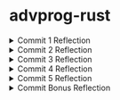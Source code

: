# advprog-rust

<html lang="en">
<details>
<summary>Commit 1 Reflection</summary>

1. You may need to check the Rust documentation to understand what is inside the handle_connection method. Write as reflection notes in the Readme.md. Write it nicely.

What is inside the handle_connection method?
I'll start from the function signature:

```rust
fn handle_connection(mut stream: TcpStream) {
```
handle_connection takes a variable `stream` with the type `TcpStream` as an argument, which is a connection to a client. The `mut` keyword means that handle_connection can modify `stream`.

```rust
let buf_reader = BufReader::new(&mut stream);
```
Binding the `BufReader::new(&mut stream)` value to the `buf_reader` variable. `BufReader::new(&mut stream)` creates a buffered reader around `stream`.
`BufReader` is used to help improve efficiency by reading data in chunks instead of reading byte by byte. `&mut stream` is referenced to ensure that `BufReader` can still read from `TcpStream`.

```rust
let http_request: Vec<_> = buf_reader
    .lines()
    .map(|result| result.unwrap())
    .take_while(|line| !line.is_empty())
    .collect();
```
`.lines()` returns an iterator over lines from the stream. 
`.map(|result| result.unwrap())`is used because each line read is wrapped in a `Result<String, Error>`, so `.unwrap()` is used to extract the `String`, assuming it is valid.
`.take_while(|line| !line.is_empty())` keeps reading lines until an empty line (`""`) is encountered. In an HTTP request, an empty line separates the headers from the body.
`.collect()` collects the processed lines into a `Vec<String>`.

In summary, it reads the HTTP request line by line, storing the request method, URL, and headers in a `Vec<String>` in the `http_request` variable. It stops reading when it encounters an empty line, which marks the end of the request headers.

Then, the last line:
```rust
println!("Request: {:#?}", http_request);
```
`println!` prints the collected HTTP request lines in an organized format (`{:#?}`). This helps in debugging by showing the full request received from the client.
</details>

<details>
<summary>Commit 2 Reflection</summary>
<img src="commit2.png" alt="html page message"> 

2. You may need to read more regarding some of text that your program should write to the browser such “Content-Length” and others, check the chapter 20 or other resources on that. Write your own reflection of what you have learned about the new code the handle_connection.

The new code no longer just reads the request and prints it—now it also sends an HTTP response. The function now reads an HTML file (`hello.html`) and sends its contents back as the response body.

The code for reading the request is the same as before:
```rust
fn handle_connection(mut stream: TcpStream) {
    let buf_reader = BufReader::new(&mut stream);
    let http_request: Vec<_> = buf_reader
        .lines()
        .map(|result| result.unwrap())
        .take_while(|line| !line.is_empty())
        .collect();
```

```rust
let status_line = "HTTP/1.1 200 OK";
```
Defines the HTTP status line, which tells the client that the request was successful (`200 OK`).

```rust
let contents = fs::read_to_string("hello.html").unwrap();
```
Reads the file `"hello.html"` from disk. `.unwrap()` assumes the file exists and will crash the program if it doesn't.

```rust
let length = contents.len();
```
Calculates the length of the file in bytes (needed for the `Content-Length` header).

```rust
let response =
    format!("{status_line}\r\nContent-Length:
{length}\r\n\r\n{contents}");
```
Constructs the full HTTP response:
  ```
  HTTP/1.1 200 OK
  Content-Length: <file size>
  
  <file contents>
  ```
`\r\n` (carriage return + newline) separates HTTP headers properly. The extra `\r\n\r\n` marks the end of the headers before sending the body.

```rust
stream.write_all(response.as_bytes()).unwrap();
```
Converts the response into bytes and writes it to the `stream`, sending it to the client. `.unwrap()` ensures the function panics if sending fails.
</details>
<details>
<summary>Commit 3 Reflection</summary>
<img src="commit3.png" alt="404 page message"> 

3. You better do up to the refactoring one, and you need to explain in your reflection notes, how
to split between response and why the refactoring is needed. You also need to capture your
own screen shot, with your own message.

We can do splitting between responses by checking the request_line to see if it equals the request line of a GET request to the / path. If it does, the if block returns the contents of our `hello.html` file.
If the request_line does not equal the GET request to the / path, it means we’ve received some other request. 

Refactoring is needed because the initial if else clauses have a lot of repetition. They both read files and write the contents of the files to the stream. The only differences are the status line and the filename. The code can be more concise by pulling out those differences into separate if and else lines that will assign the values of the status line and the filename to variables; we can then use those variables unconditionally in the code to read the file and write the response.

This makes it easier to see the difference between the two cases, and it means we have only one place to update the code if we want to change how the file reading and response writing work. 
</details>
<details>
<summary>Commit 4 Reflection</summary>

4. Let’s open two of browser windows, try 127.0.0.1/sleep in one of them, and try in other windows 127.0.0.1. Pay attention that the browser take some time to load. You can imagine if many users try to access it. See how it works and try to understand why it works like that.

The first arm is the same as the if block from our previous code. The second arm matches a request to /sleep. When that request is received, the server will sleep for 5 seconds before rendering the successful HTML page. The third arm is the same as the else block from the previous code.

This reveals that our server is quite primitive, as real libraries would handle the recognition of multiple requests in a more elegant way.

If you enter the / URI a few times, as before, you’ll see it respond quickly. But if you enter /sleep and then load /, you’ll see that / waits until sleep has slept for its full 5 seconds before loading.

This happens because the server is blocking—it processes requests one at a time (or with limited concurrency).
</details>
<details>
<summary>Commit 5 Reflection</summary>

5. Try to understand how the ThreadPool works.

The thread pool in my Rust server allows multiple requests to be handled concurrently without creating an unlimited number of threads. 

The way it works:
- Creates up to 4 worker threads (ThreadPool::new()).
- Receives incoming connections.
- Sends jobs to workers using a queue (mpsc::channel).
- Workers execute jobs in parallel.
- If all workers are busy, requests wait in the queue.

</details>
<details>
<summary>Commit Bonus Reflection</summary>

Bonus: Try to create a function build as a replacement to new and compare.

I modified the `new` function to return `Result` with a `Config` instance in the success case and an `Err` value in the error case. Also, instead of calling `panic!` when the ThreadPool size is less than or equal to zero, now the function returns an `Err` value, and the `Config` return value is wrapped in an `Ok`. 

Returning an `Err` value from `Config::build` allows the `main` function to handle the `Result` value returned from the `build` function and exit the process more cleanly in the error case.
</details>
</html>